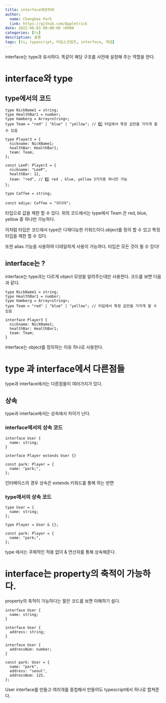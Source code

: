 ```yaml
---
title: interface에관하여
author:
  name: Changhee Park
  link: https://github.com/Appletrick
date: 2022-06-03 00:00:00 +0900
categories: [ts]
description: 설명
tags: [ts, typescript, 타입스크립트, interface, 개념]
---
```


interface는 type과 유사하다. 똑같이 해당 구조를 사전에 설정해 주는 역할을 한다.

# interface와 type

## type에서의 코드

```tsx
type NickName1 = string;
type HealthBar1 = number;
type Hamberg = Array<string>;
type Team = "red" | "blue" | "yellow"; // 1️⃣ 타입에서 특정 값만을 가지게 할 수 있음

type Player3 = {
  nickname: NickName1;
  healthBar: HealthBar1;
  team: Team;
};

const LeeP: Player3 = {
  nickname: "LeeP",
  healthBar: 12,
  team: "red", // 1️⃣ red , blue, yellow 3가지중 하나만 가능
};

type Coffee = string;

const ediya: Coffee = "이디야";
```

타입으로 값을 제한 할 수 있다. 위의 코드에서는 type에서 Team 은 red, blue, yellow 중 하나만 가능하다.

이처럼 타입은 코드에서 type은 다재다능한 키워드이다.object를 정의 할 수 있고 특정 타입을 제한 할 수 있다.

또한 alias 기능을 사용하여 디테일하게 사용이 가능하다. 타입은 모든 것이 될 수 있다!

## interface는 ?

interface는 type과는 다르게 object 모양을 알려주는데만 사용한다. 코드를 보면 다음과 같다.

```tsx
type NickName1 = string;
type HealthBar1 = number;
type Hamberg = Array<string>;
type Team = "red" | "blue" | "yellow"; // 타입에서 특정 값만을 가지게 할 수 있음

interface Player3 {
  nickname: NickName1;
  healthBar: HealthBar1;
  team: Team;
}
```

interface는 object를 정의하는 이유 하나로 사용한다.

# type 과 interface에서 다른점들

type과 interface에서는 다른점들이 여러가지가 있다.

## 상속

type과 interface에서는 상속에서 차이가 난다.

### interface에서의 상속 코드

```tsx
interface User {
  name: string;
}

interface Player extends User {}

const park: Player = {
  name: "park;",
};
```

인터페이스의 경우 상속은 extends 키워드를 통해 하는 반면

### type에서의 상속 코드

```tsx
type User = {
  name: string;
};

type Player = User & {};

const park: Player = {
  name: "park;",
};
```

type 에서는 쿠체적인 적용 없이 & 연산자를 통해 상속해준다.

# interface는 property의 축적이 가능하다.

property의 축적이 가능하다는 말은 코드를 보면 이해하기 쉽다.

```tsx
interface User {
  name: string;
}

interface User {
  address: string;
}

interface User {
  addressNum: number;
}

const park: User = {
  name: "park",
  address: "seoul",
  addressNum: 125,
};
```

User interface를 만들고 여러개를 중첩해서 만들어도 typescript에서 하나로 합쳐준다.
